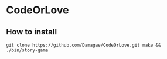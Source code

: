 # CodeOrLove
## How to install
``git clone https://github.com/Damagae/CodeOrLove.git
make && ./bin/story-game``
